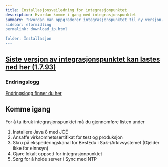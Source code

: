 ```yaml
---
title: Installasjonsveiledning for integrasjonpunktet
description: Hvordan komme i gang med integrasjonspunktet
summary: "Hvordan man oppgraderer integrasjonspunktet til ny versjon.
sidebar: eformidling
permalink: download_ip.html

folder: Installasjon
---
```


## [Siste versjon av integrasjonspunktet kan lastes ned her (1.7.93)](https://beta-meldingsutveksling.difi.no/service/local/repositories/releases/content/no/difi/meldingsutveksling/integrasjonspunkt/1.7.93/integrasjonspunkt-1.7.93.jar) 

### Endringslogg

[Endringslogg finner du her](https://difi.github.io/eformidling/releasenotes.html#oppdatering-av-innholdet-i-veiledningen)

## Komme igang

For å ta ibruk integrasjonspunktet må du gjennomføre listen under

1. Installere Java 8 med JCE
2. Ansaffe virksomhetssertifikat for test og produksjon
3. Skru på ekspederingskanal for BestEdu i Sak-/Arkivsystemet (Gjelder ikke for eInnsyn)
4. Gjøre lokalt oppsett for integrasjonpunktet
5. Sørg for å holde server i Sync med NTP

